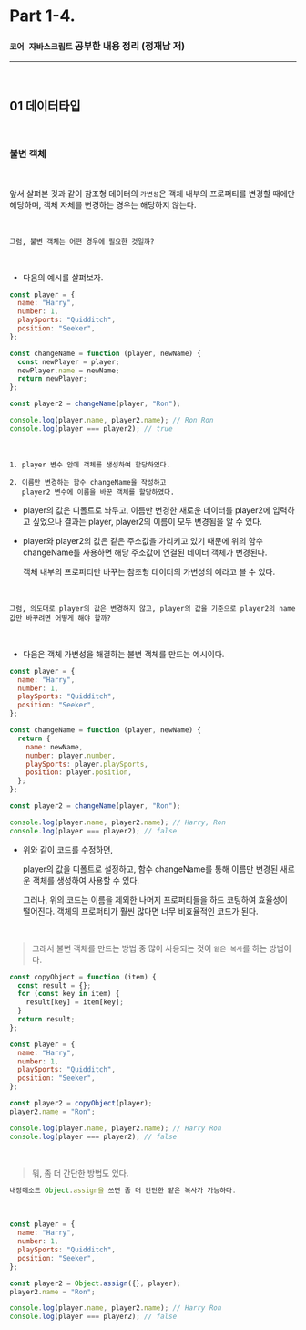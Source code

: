 # Part 1-4.

### `코어 자바스크립트` 공부한 내용 정리 (정재남 저)

---

<br>

## 01 데이터타입

<br>

### 불변 객체

<br>

앞서 살펴본 것과 같이 참조형 데이터의 `가변성`은 객체 내부의 프로퍼티를 변경할 때에만 해당하며, 객체 자체를 변경하는 경우는 해당하지 않는다.

<br>

    그럼, 불변 객체는 어떤 경우에 필요한 것일까?

<br>

- 다음의 예시를 살펴보자.

```js
const player = {
  name: "Harry",
  number: 1,
  playSports: "Quidditch",
  position: "Seeker",
};

const changeName = function (player, newName) {
  const newPlayer = player;
  newPlayer.name = newName;
  return newPlayer;
};

const player2 = changeName(player, "Ron");

console.log(player.name, player2.name); // Ron Ron
console.log(player === player2); // true
```

<br>

    1. player 변수 안에 객체를 생성하여 할당하였다.

    2. 이름만 변경하는 함수 changeName을 작성하고
       player2 변수에 이름을 바꾼 객체를 할당하였다.

- player의 값은 디폴트로 놔두고, 이름만 변경한 새로운 데이터를 player2에 입력하고 싶었으나
  결과는 player, player2의 이름이 모두 변경됨을 알 수 있다.

- player와 player2의 값은 같은 주소값을 가리키고 있기 때문에
  위의 함수 changeName를 사용하면 해당 주소값에 연결된 데이터 객체가 변경된다.

  객체 내부의 프로퍼티만 바꾸는 참조형 데이터의 가변성의 예라고 볼 수 있다.

<br>

```
그럼, 의도대로 player의 값은 변경하지 않고, player의 값을 기준으로 player2의 name 값만 바꾸려면 어떻게 해야 할까?
```

<br>

- 다음은 객체 가변성을 해결하는 불변 객체를 만드는 예시이다.

```js
const player = {
  name: "Harry",
  number: 1,
  playSports: "Quidditch",
  position: "Seeker",
};

const changeName = function (player, newName) {
  return {
    name: newName,
    number: player.number,
    playSports: player.playSports,
    position: player.position,
  };
};

const player2 = changeName(player, "Ron");

console.log(player.name, player2.name); // Harry, Ron
console.log(player === player2); // false
```

- 위와 같이 코드를 수정하면,

  player의 값을 디폴트로 설정하고, 함수 changeName를 통해 이름만 변경된 새로운 객체를 생성하여 사용할 수 있다.

  그러나, 위의 코드는 이름을 제외한 나머지 프로퍼티들을 하드 코팅하여 효율성이 떨어진다. 객체의 프로퍼티가 훨씬 많다면 너무 비효율적인 코드가 된다.

<br>

> 그래서 불변 객체를 만드는 방법 중 많이 사용되는 것이 `얕은 복사`를 하는 방법이다.

```js
const copyObject = function (item) {
  const result = {};
  for (const key in item) {
    result[key] = item[key];
  }
  return result;
};

const player = {
  name: "Harry",
  number: 1,
  playSports: "Quidditch",
  position: "Seeker",
};

const player2 = copyObject(player);
player2.name = "Ron";

console.log(player.name, player2.name); // Harry Ron
console.log(player === player2); // false
```

<br>

> 뭐, 좀 더 간단한 방법도 있다.

```js
내장메소드 Object.assign을 쓰면 좀 더 간단한 얕은 복사가 가능하다.
```

<br>

```js
const player = {
  name: "Harry",
  number: 1,
  playSports: "Quidditch",
  position: "Seeker",
};

const player2 = Object.assign({}, player);
player2.name = "Ron";

console.log(player.name, player2.name); // Harry Ron
console.log(player === player2); // false
```
